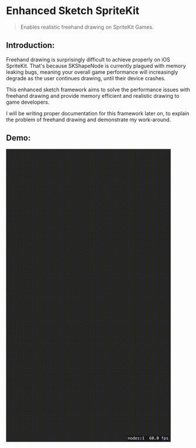 # Enhanced Sketch SpriteKit
> Enables realistic freehand drawing on SpriteKit Games.

## Introduction:
Freehand drawing is surprisingly difficult to achieve properly on iOS SpriteKit. That's because SKShapeNode is currently plagued with memory leaking bugs, meaning your overall game performance will increasingly degrade as the user continues drawing, until their device crashes.

This enhanced sketch framework aims to solve the performance issues with freehand drawing and provide memory efficient and realistic drawing to game developers.

I will be writing proper documentation for this framework later on, to explain the problem of freehand drawing and demonstrate my work-around.

## Demo:
[![Demo](demo.gif)](https://www.youtube.com/watch?v=qU64Cm434h8)